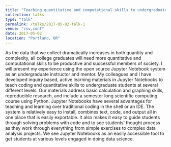 ```yaml
---
title: "Teaching quantitative and computational skills to undergraduates using Jupyter Notebooks."
collection: talks
type: "Talk"
permalink: /talks/2017-05-02-talk-1
venue: "csv,conf"
date: 2017-05-02
location: "Portland, OR"
---
```


As the data that we collect dramatically increases in both quantity and complexity, all college graduates will need more quantitative and computational skills to be productive and successful members of society. I will present my experience using the open source Jupyter Notebook system as an undergraduate instructor and mentor. My colleagues and I have developed inquiry based, active learning materials in Jupyter Notebooks to teach coding and quantitative skills to undergraduate students at several different levels. Our materials address basic calculation and graphing skills, reproducible research, and include a semester long scientific computing course using Python.  Jupyter Notebooks have several advantages for teaching and learning over traditional coding in the shell or an IDE. The system is  relatively easy to install, combines text, code, and output all in one place that is easily exportable. It also makes it easy to guide students through solving problems with code and to see students’ thought process as they work through everything from simple exercises to complex data analysis projects. We see Jupyter Notebooks as an easily accessible tool to get students at various levels engaged in doing data science.
